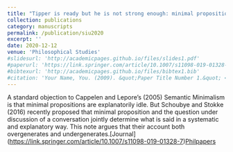 ```yaml
---
title: "Tipper is ready but he is not strong enough: minimal proposition, question under discussion, and what is said"
collection: publications
category: manuscripts
permalink: /publication/siu2020
excerpt: ''
date: 2020-12-12
venue: 'Philosophical Studies'
#slidesurl: 'http://academicpages.github.io/files/slides1.pdf'
#paperurl: 'https://link.springer.com/article/10.1007/s11098-019-01328-7'
#bibtexurl: 'http://academicpages.github.io/files/bibtex1.bib'
#citation: 'Your Name, You. (2009). &quot;Paper Title Number 1.&quot; <i>Journal 1</i>. 1(1).'
---
```

A standard objection to Cappelen and Lepore’s (2005) Semantic Minimalism is that minimal propositions are explanatorily idle. But Schoubye and Stokke (2016) recently proposed that minimal proposition and the question under discussion of a conversation jointly determine what is said in a systematic and explanatory way. This note argues that their account both overgenerates and undergenerates.\[Journal](https://link.springer.com/article/10.1007/s11098-019-01328-7)[Philpapers](https://philpapers.org/go.pl?aid=SIUTIR)
